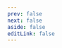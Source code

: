 ```yaml
---
prev: false
next: false
aside: false
editLink: false
---
```


<template v-if="example">
    <h1 :class="$style.title">{{ example.name }}</h1>
    <div :class="$style.carousel">
      <VSlickCarousel
          ref="c1"
          v-bind="
          isAsNavFor
              ? { ...example.settings, asNavFor: c2 }
              : example.settings
          "
      >
          <div :class="$style.slide" v-for="slide of example.slides" :key="slide.text">
              <img :class="$style.img" class="img no-swipe" :src="withBase(slide.img)" />
              <p :class="$style.text">{{ slide.text }}</p>
          </div>
      </VSlickCarousel>
    </div>
    <div v-if="isAsNavFor" :class="$style.carousel">
      <VSlickCarousel
          ref="c2"
          v-bind="{ ...example.settings, groupsToShow: 6, asNavFor: c1 }"
      >
          <div :class="$style.slide" v-for="slide of example.slides" :key="slide.text">
          <img :class="$style.img" class="no-swipe" :src="withBase(slide.img)" />
          <p :class="$style.text">{{ slide.text }}</p>
          </div>
      </VSlickCarousel>
    </div>
    <h3 :class="$style.heading">Settings</h3>
    <template v-if="isAsNavFor">
      <div v-html="asNavForExampleCode1" :class="$style.code"></div>
      <div v-html="asNavForExampleCode2" :class="$style.code"></div>
    </template>
    <template v-else>
      <div v-html="exampleCode" :class="$style.code"></div>
    </template>
</template>

<script setup>
import examples from '../src/examples'
import { useData, withBase } from 'vitepress'
import { createHighlighter } from 'shiki'
import { ref, onMounted } from 'vue'
import 'vue-3-slick-carousel/dist/style.css'
import { VSlickCarousel } from 'vue-3-slick-carousel'
import { codify } from '../src/utils'
import {
  id as asNavForId,
  codeC1,
  codeC2
} from '../src/examples/as-nav-for'

const { params } = useData()
const c1 = ref()
const c2 = ref()
const isAsNavFor = params.value.id === asNavForId
const example = Object.values(examples).find((o) => o.id === params.value.id)
const exampleCode = ref()
const asNavForExampleCode1 = ref()
const asNavForExampleCode2 = ref()

onMounted(async () => {
  if (!example.settings) return
  const highlighter = await createHighlighter({
    themes: ['nord'],
    langs: ['javascript'],
  })
  if (params.value.id === asNavForId) {
    asNavForExampleCode1.value = highlighter.codeToHtml(codeC1, {
      theme: 'nord',
      lang: 'javascript',
    })
    asNavForExampleCode2.value = highlighter.codeToHtml(codeC2, {
      theme: 'nord',
      lang: 'javascript',
    })
    return
  }
  exampleCode.value = highlighter.codeToHtml(codify(example.settings), {
    theme: 'nord',
    lang: 'javascript',
  }) 
})
</script>

<style module lang="scss">
.title {
  font-size: 20px;
  text-align: center;
}
.carousel {
  margin-top: 24px;
  padding: 0 32px;
  :global(.v-slick-arrow:before) {
    color: #ccc;
  }
  :global(.v-slick-dots li button:before) {
    color: var(--vp-c-text-1);
  }
}
.slide {
  display: flex;
  flex-direction: column;
  align-items: center;
  padding: 18px 0;
  .img {
    max-width: 70%;
  }
  .text {
    font-size: 18px;
    font-weight: 600;
    text-align: center;
    :global(.v-slick-track.center) & {
      display: none;
    }
  }
}
.heading {
  font-size: 18px;
}
.code > pre {
  padding: 12px;
  border-radius: 4px;
}

@media screen and (min-width: 600px) {
  .slide {
    .text {
      :global(.v-slick-track.center) & {
        display: block;
      }
    }
  }
}
</style>
